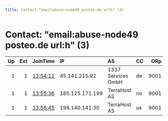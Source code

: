 ```yaml
---
title: Contact "emailabuse-node49 posteo.de urlh" (3)
---
```


# Contact: "email:abuse-node49 posteo.de url:h" (3)

|   Up |   Ext | JoinTime                                                                                              | IP              | AS                 | CC   |   ORp |   Dirp | OS    | Version   | Nickname   |   eFamMembers |
|-----:|------:|:------------------------------------------------------------------------------------------------------|:----------------|:-------------------|:-----|------:|-------:|:------|:----------|:-----------|--------------:|
|    1 |     1 | [13:54:11](https://nusenu.github.io/OrNetStats/w/relay/FEAA7C802DBD6778D531C5CBCDFB2E5BE84BA2CB.html) | 45.141.215.92   | 1337 Services GmbH | de   |  9001 |      0 | Linux | 0.4.7.10  | Hydra92    |            15 |
|    1 |     1 | [13:55:36](https://nusenu.github.io/OrNetStats/w/relay/5D575ADD108DDBBF17E78AD8CB267D6C1F338206.html) | 185.125.171.199 | TerraHost AS       | no   |  9001 |      0 | Linux | 0.4.7.10  | Hydra93    |            15 |
|    1 |     1 | [13:56:45](https://nusenu.github.io/OrNetStats/w/relay/61866162CCDFE651B0D76AA57ECA90B9CC7C80DD.html) | 198.140.141.30  | TerraHost AS       | us   |  9001 |      0 | Linux | 0.4.7.10  | Hydra94    |            15 |
